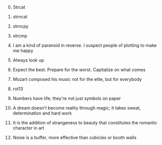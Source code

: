 0. Strcat

1. strncat

2. strncpy

3. strcmp

4. I am a kind of paranoid in reverse. I suspect people of plotting to make me happy

5. Always look up

6. Expect the best. Prepare for the worst. Capitalize on what comes

7. Mozart composed his music not for the elite, but for everybody

8. rot13

9. Numbers have life; they're not just symbols on paper

10. A dream doesn't become reality through magic; it takes sweat, determination and hard work

11. It is the addition of strangeness to beauty that constitutes the romantic character in art

12. Noise is a buffer, more effective than cubicles or booth walls


